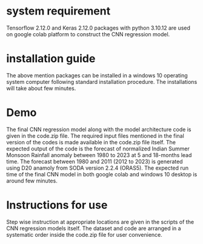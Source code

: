 # system requirement

Tensorflow 2.12.0 and Keras 2.12.0 packages with python 3.10.12 are used on google colab platform to construct the CNN regression model.

# installation guide

The above mention packages can be installed in a windows 10 operating system computer following standard installation procedure.
The installations will take about few minutes.

# Demo

The final CNN regression model along with the model architecture code is given in the code.zip file.
The required input files mentioned in the final version of the codes is made available in the code.zip file itself.
The expected output of the code is the forecast of normalized Indian Summer Monsoon Rainfall anomaly between 1980 to 2023 at 5 and 18-months lead time.
The forecast between 1980 and 2011 (2012 to 2023) is generated using D20 anamoly from SODA version 2.2.4 (ORAS5).
The expected run time of the final CNN model in both google colab and windows 10 desktop is around few minutes.

# Instructions for use

Step wise instruction at appropriate locations are given in the scripts of the CNN regression models itself.
The dataset and code are arranged in a systematic order inside the code.zip file for user convenience. 
